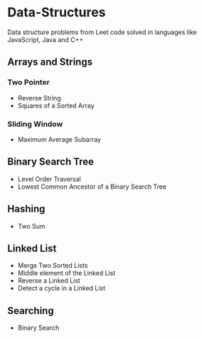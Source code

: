 # Data-Structures

Data structure problems from Leet code solved in languages like JavaScript, Java and C++

## Arrays and Strings

### Two Pointer
<ul>
  <li>Reverse String</li>

  <li>Squares of a Sorted Array</li>
</ul>

### Sliding Window
<ul>
  <li>Maximum Average Subarray</li>
</ul>

## Binary Search Tree 
<ul>
  <li>Level Order Traversal</li>

  <li>Lowest Common Ancestor of a Binary Search Tree</li>
</ul>


## Hashing

<ul>
  <li>Two Sum</li>
</ul>

## Linked List 
<ul>
  <li>Merge Two Sorted Lists</li>
  <li>Middle element of the Linked List</li>
  <li>Reverse a Linked List</li>
  <li>Detect a cycle in a Linked List</li>
</ul>

## Searching 
<ul>
  <li>Binary Search</li>
</ul>
